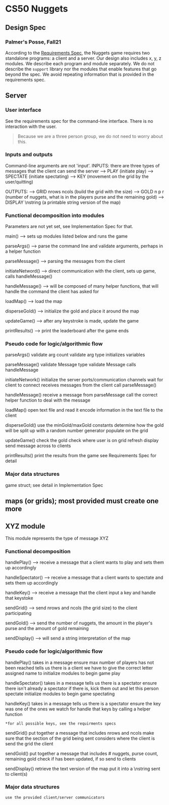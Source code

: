 # CS50 Nuggets
## Design Spec
### Palmer's Posse, Fall21

According to the [Requirements Spec](REQUIREMENTS.md), the Nuggets game requires two standalone programs: a client and a server.
Our design also includes x, y, z modules.
We describe each program and module separately.
We do not describe the `support` library nor the modules that enable features that go beyond the spec.
We avoid repeating information that is provided in the requirements spec.
## Server
### User interface

See the requirements spec for the command-line interface. There is no interaction with the user.
> Because we are a three person group, we do not need to worry about this.

### Inputs and outputs
Command-line arguments are not 'input'.
INPUTS: there are three types of messages that the client can send the server
 --> PLAY (initiate play)
 --> SPECTATE (initiate spectating)
 --> KEY (movement on the grid by the user/quitting)

OUTPUTS:
 --> GRID nrows ncols (build the grid with the size)
 --> GOLD n p r (number of nuggets, what is in the players purse and the remaining gold)
 --> DISPLAY \nstring (a printable string version of the map)

### Functional decomposition into modules
Parameters are not yet set, see Implementation Spec for that.

main() --> sets up modules listed below and runs the game

parseArgs() --> parse the command line and validate arguments, perhaps in a helper function

parseMessage() --> parsing the messages from the client

initiateNetword() --> direct communication with the client, sets up game, calls handleMessage()

handleMessage() --> will be composed of many helper functions, that will handle the command the client has asked for

loadMap() --> load the map

disperseGold() --> initialize the gold and place it around the map

updateGame() --> after any keystroke is made, update the game

printResults() --> print the leaderboard after the game ends

 
### Pseudo code for logic/algorithmic flow

parseArgs()
	validate arg count
	validate arg type
	initializes variables
	
parseMessage() 
	validate Message type 
	validate Message
	calls handleMessage

initiateNetwork()
	initialize the server ports/communication channels
	wait for client to connect
		receives messages from the client
		call parseMessage()

handleMessage()
	receive a message from parseMessage
	call the correct helper function to deal with the message

loadMap()
	open text file and read it
	encode information in the text file to the client

disperseGold()
	use the minGold/maxGold constants
	determine how the gold will be split up with a random number generator 
	populate on the grid

updateGame()
	check the gold
	check where user is on grid
	refresh display
	send message across to clients

printResults()
	print the results from the game
	see Requirements Spec for detail

### Major data structures
 game struct; see detail in Implementation Spec

 maps (or grids); most provided must create one more
---

## XYZ module

This module represents the type of message XYZ

### Functional decomposition
 handlePlay() --> receive a message that a client wants to play and sets them up accordingly

 handleSpectator() --> receive a message that a client wants to spectate and sets them up accordingly

 handleKey() --> receive a message that the client input a key and handle that keystoke


 sendGrid() --> send nrows and ncols (the grid size) to the client participating

 sendGold() --> send the number of nuggets, the amount in the player's purse and the amount of gold remaining

 sendDisplay() --> will send a string interpretation of the map

### Pseudo code for logic/algorithmic flow
 handlePlay()
	takes in a message
	ensure max number of players has not been reached
	tells us there is a client we have to give the correct letter assigned name to
	initialize modules to begin game play

 handleSpectator() 
	takes in a message
	tells us there is a spectator
	ensure there isn't already a spectator
	if there is, kick them out and let this person spectate
	initialize modules to begin game spectating

 handleKey()
	takes in a message
	tells us there is a spectator
	ensure the key was one of the ones we watch for
	handle that keys by calling a helper function

	*for all possible keys, see the requirments specs	

 sendGrid() 
 	put together a message that includes nrows and ncols
	make sure that the section of the grid being sent considers where the client is
	send the grid the client

 sendGold()
	put together a message that includes # nuggets, purse count, remaining gold
	check if has been updated, if so send to clients

 sendDisplay()
	retrieve the text version of the map
	put it into a \nstring
	sent to client(s)

### Major data structures
	use the provided client/server communicators

